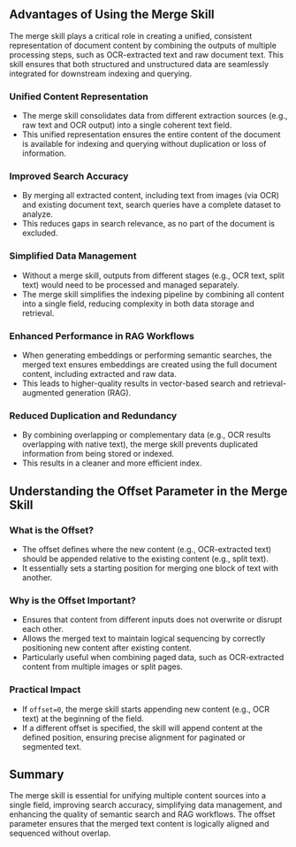 ## Advantages of Using the Merge Skill

The merge skill plays a critical role in creating a unified, consistent representation of document content by combining the outputs of multiple processing steps, such as OCR-extracted text and raw document text. This skill ensures that both structured and unstructured data are seamlessly integrated for downstream indexing and querying.

### Unified Content Representation
- The merge skill consolidates data from different extraction sources (e.g., raw text and OCR output) into a single coherent text field.
- This unified representation ensures the entire content of the document is available for indexing and querying without duplication or loss of information.

### Improved Search Accuracy
- By merging all extracted content, including text from images (via OCR) and existing document text, search queries have a complete dataset to analyze.
- This reduces gaps in search relevance, as no part of the document is excluded.

### Simplified Data Management
- Without a merge skill, outputs from different stages (e.g., OCR text, split text) would need to be processed and managed separately.
- The merge skill simplifies the indexing pipeline by combining all content into a single field, reducing complexity in both data storage and retrieval.

### Enhanced Performance in RAG Workflows
- When generating embeddings or performing semantic searches, the merged text ensures embeddings are created using the full document content, including extracted and raw data.
- This leads to higher-quality results in vector-based search and retrieval-augmented generation (RAG).

### Reduced Duplication and Redundancy
- By combining overlapping or complementary data (e.g., OCR results overlapping with native text), the merge skill prevents duplicated information from being stored or indexed.
- This results in a cleaner and more efficient index.

## Understanding the Offset Parameter in the Merge Skill

### What is the Offset?
- The offset defines where the new content (e.g., OCR-extracted text) should be appended relative to the existing content (e.g., split text). 
- It essentially sets a starting position for merging one block of text with another.

### Why is the Offset Important?
- Ensures that content from different inputs does not overwrite or disrupt each other.
- Allows the merged text to maintain logical sequencing by correctly positioning new content after existing content.
- Particularly useful when combining paged data, such as OCR-extracted content from multiple images or split pages.

### Practical Impact
- If `offset=0`, the merge skill starts appending new content (e.g., OCR text) at the beginning of the field.
- If a different offset is specified, the skill will append content at the defined position, ensuring precise alignment for paginated or segmented text.

## Summary
The merge skill is essential for unifying multiple content sources into a single field, improving search accuracy, simplifying data management, and enhancing the quality of semantic search and RAG workflows. The offset parameter ensures that the merged text content is logically aligned and sequenced without overlap.
